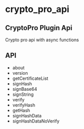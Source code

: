 # crypto_pro_api

## CryptoPro Plugin Api

Crypto pro api with async functions

## API

- about
- version
- getCertificateList
- signHash
- signBase64
- signString
- verify
- verifyHash
- getHash
- signHashData
- signHashDataNoVerify
